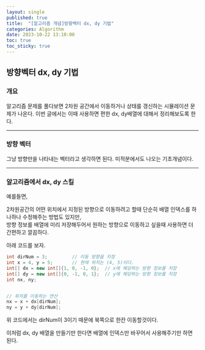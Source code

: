 ```yaml
---
layout: single
published: true
title:  "[알고리즘 개념]방향벡터 dx, dy 기법"
categories: Algorithm
date: 2023-10-22 13:10:00
toc: true
toc_sticky: true
---
```


## 방향벡터 dx, dy 기법

### 개요

알고리즘 문제를 풀다보면 2차원 공간에서 이동하거나 상태를 갱신하는 시뮬레이션 문제가 나온다. 이번 글에서는 이때 사용하면 편한 dx, dy배열에 대해서 정리해보도록 한다. 

----------------

### 방향 벡터

그냥 방향만을 나타내는 벡터라고 생각하면 된다.
미적분에서도 나오는 기초개념이다. 

----------------

### 알고리즘에서 dx, dy 스킬

예를들면,

2차원공간의 어떤 위치에서 지정된 방향으로 이동하려고 할때
 단순히 배열 인덱스를 하나하나 수정해주는 방법도 있지만,  
방향 정보를 배열에 미리 저장해두어서 원하는 방향으로 이동하고 싶을때 사용하면 더 간편하고 깔끔하다.

아래 코드를 보자.

```java
int dirNum = 3;         // 이동 방향을 지정
int x = 4, y = 5;       // 현재 위치는 (4, 5)이다.
int[] dx = new int[]{1, 0, -1, 0};  // x에 해당하는 방향 정보를 저장
int[] dy = new int[]{0, -1, 0, 1};  // y에 해당하는 방향 정보를 저장
int nx, ny;       


// 위치를 이동하는 연산
nx = x + dx[dirNum];
ny = y + dy[dirNum];
```

위 코드에서는 dirNum이 3이기 때문에 북쪽으로 한칸 이동할것이다.

이처럼 dx, dy 배열을 만들기만 한다면 배열에 인덱스만 바꾸어서 사용해주기만 하면 된다.
